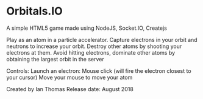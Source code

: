 # Orbitals.IO
A simple HTML5 game made using NodeJS, Socket.IO, Createjs

Play as an atom in a particle accelerator. Capture electrons in your orbit and neutrons to increase your orbit. Destroy other atoms by shooting your electrons at them.
Avoid hitting electrons, dominate other atoms by obtaining the largest orbit in the server

Controls:
Launch an electron: Mouse click (will fire the electron closest to your cursor)
Move your mouse to move your atom

Created by Ian Thomas
Release date: August 2018
